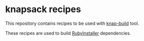 # knapsack recipes

This repository contains recipes to be used with [knap-build](https://github.com/oneclick/knap-build) tool.

These recipes are used to build [RubyInstaller](http://rubyinstaller.org) dependencies.
